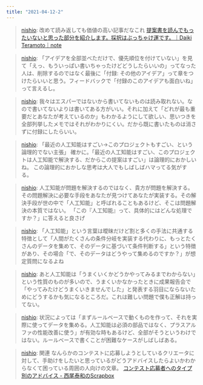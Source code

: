 ```yaml
---
title: "2021-04-12-2"
---
```


> [nishio](https://twitter.com/nishio/status/1381430565522481152): 改めて読み返しても価値の高い記事だなこれ
> [提案書を読んでもったいないと思った部分を紹介します。採択はぶっちゃけ運です。｜Daiki Teramoto｜note](https://note.com/teramotodaiki/n/n148d35899016)

> [nishio](https://twitter.com/nishio/status/1381431521370808322): 「アイデアを全部並べただけで、優先順位を付けていない」を見て「えっ、もういっぱい書いちゃったけどどうしたらいいの」ってなった人は、削除するのではなく最後に「付録: その他のアイデア」って章をつけたらいいと思う。フィードバックで「付録のこのアイデアも面白いね」って言えるし。

> [nishio](https://twitter.com/nishio/status/1381432129817505795): 我々はエスパーではないから書いてないものは読み取れない。なので書いてないよりは書いてある方がいい。それに加えて「どれが最も重要だとあなたが考えているのか」もわかるようにして欲しい、思いつきを全部列挙したメモではそれがわかりにくい。だから既に書いたものは消さずに付録にしたらいい。

> [nishio](https://twitter.com/nishio/status/1381433636742828032): 「最近の人工知能はすごい→このプロジェクトもすごい、という論理的でない主張」
> 確かに。「最近の人工知能はすごい、このプロジェクトは人工知能で解決する、だからこの提案はすごい」は論理的におかしいね。
> この論理的におかしな思考は大人でもしばしばハマってる気がする。

> [nishio](https://twitter.com/nishio/status/1381434439981391875): 人工知能が問題を解決するのではなく、貴方が問題を解決する。その問題解決に必要な手段をあなたが見つけてあなたが実装する。その解決手段が世の中で「人工知能」と呼ばれることもあるけど、そこは問題解決の本質ではない。
> 「この『人工知能』って、具体的にはどんな処理ですか？」に答えると良さげ

> [nishio](https://twitter.com/nishio/status/1381436031631642625): 「人工知能」という言葉は曖昧だけど割と多くの手法に共通する特徴として「人間がたくさんの条件分岐を実装する代わりに、もっとたくさんのデータを集めて、そのデータに基づいて条件判断する」という特徴があり、その場合「で、そのデータはどうやって集めるのですか？」が想定質問になるよね

> [nishio](https://twitter.com/nishio/status/1381437790756372482): あと人工知能は「うまくいくかどうかやってみるまでわからない」という性質のものが多いので、うまくいかなかったときに成果報告会で「やってみたけどうまくいきませんでした」と発表する羽目にならないためにどうするかも気になるところだ。これは難しい問題で僕も正解は持ってない。

> [nishio](https://twitter.com/nishio/status/1381438206881660930): 状況によっては「まずルールベースで動くものを作って、それを実際に使ってデータを集める。人工知能は必須の部品ではなく、プラスアルファの性能改善に使う」が有効な時もあるけど、全部がそうというわけではない。ルールベースで書くことが困難なケースがしばしばある。

> [nishio](https://twitter.com/nishio/status/1381440506282921991): 関連
>  なんらかのコンテストに応募しようとしているクリエータに対して、手助けをしたいと思っているがどうアドバイスしたらよいかわからなくて困っている周囲の人向けの文章。
> [コンテスト応募者へのタイプ別のアドバイス - 西尾泰和のScrapbox](https://scrapbox.io/nishio/%E3%82%B3%E3%83%B3%E3%83%86%E3%82%B9%E3%83%88%E5%BF%9C%E5%8B%9F%E8%80%85%E3%81%B8%E3%81%AE%E3%82%BF%E3%82%A4%E3%83%97%E5%88%A5%E3%81%AE%E3%82%A2%E3%83%89%E3%83%90%E3%82%A4%E3%82%B9)
